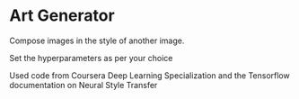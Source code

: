 # Art Generator
Compose images in the style of another image.

Set the hyperparameters as per your choice

Used code from Coursera Deep Learning Specialization and the Tensorflow documentation on Neural Style Transfer
